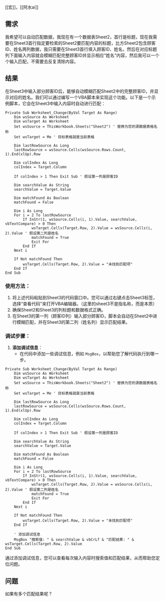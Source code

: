 [[宏]]，[[阿水ai]]

## 需求
我希望可以自动匹配数据，我现在有一个数据表Sheet2，首行是标题，现在我需要在Sheet3首行指定要检索的Sheet2要匹配内容的标题，比方Sheet2包含顾客ID、姓名两列数据，我只需要在Sheet3首行填入顾客ID、姓名，然后在对应标题列下面输入内容就会模糊匹配完整顾客ID并显示相应“姓名”内容，然后我可以一个个输入匹配，不需要去反复清除内容。
## 结果
在Sheet3中输入部分顾客ID后，能够自动模糊匹配Sheet2中的完整顾客ID，并显示对应的姓名。我们可以通过编写一个VBA脚本来实现这个功能。以下是一个示例脚本，它会在Sheet3中输入内容时自动进行匹配：

```vba
Private Sub Worksheet_Change(ByVal Target As Range)
    Dim wsSource As Worksheet
    Dim wsTarget As Worksheet
    Set wsSource = ThisWorkbook.Sheets("Sheet2") ' 替换为您的源数据表格名称
    Set wsTarget = Me ' 目标表格就是当前表格
    
    Dim lastRowSource As Long
    lastRowSource = wsSource.Cells(wsSource.Rows.Count, 1).End(xlUp).Row
    
    Dim colIndex As Long
    colIndex = Target.Column
    
    If colIndex > 1 Then Exit Sub ' 假设第一列是顾客ID
    
    Dim searchValue As String
    searchValue = Target.Value
    
    Dim matchFound As Boolean
    matchFound = False
    
    Dim i As Long
    For i = 2 To lastRowSource
        If InStr(1, wsSource.Cells(i, 1).Value, searchValue, vbTextCompare) > 0 Then
            wsTarget.Cells(Target.Row, 2).Value = wsSource.Cells(i, 2).Value ' 假设第二列是姓名
            matchFound = True
            Exit For
        End If
    Next i
    
    If Not matchFound Then
        wsTarget.Cells(Target.Row, 2).Value = "未找到匹配项"
    End If
End Sub
```

### 使用方法：
1. 将上述代码粘贴到Sheet3的代码窗口中。您可以通过右键点击Sheet3标签，选择“查看代码”来打开VBA编辑器。（这里的sheet3不是指名称，而是本质）
2. 确保Sheet2和Sheet3的列标题和数据格式正确。
3. 在Sheet3的第一列（顾客ID列）输入部分顾客ID，脚本会自动在Sheet2中进行模糊匹配，并在Sheet3的第二列（姓名列）显示匹配结果。


### 调试步骤：

1. **添加调试信息**：
   - 在代码中添加一些调试信息，例如 `MsgBox`，以帮助您了解代码执行到哪一步。

```vba
Private Sub Worksheet_Change(ByVal Target As Range)
    Dim wsSource As Worksheet
    Dim wsTarget As Worksheet
    Set wsSource = ThisWorkbook.Sheets("Sheet2") ' 替换为您的源数据表格名称
    Set wsTarget = Me ' 目标表格就是当前表格
    
    Dim lastRowSource As Long
    lastRowSource = wsSource.Cells(wsSource.Rows.Count, 1).End(xlUp).Row
    
    Dim colIndex As Long
    colIndex = Target.Column
    
    If colIndex > 1 Then Exit Sub ' 假设第一列是顾客ID
    
    Dim searchValue As String
    searchValue = Target.Value
    
    Dim matchFound As Boolean
    matchFound = False
    
    Dim i As Long
    For i = 2 To lastRowSource
        If InStr(1, wsSource.Cells(i, 1).Value, searchValue, vbTextCompare) > 0 Then
            wsTarget.Cells(Target.Row, 2).Value = wsSource.Cells(i, 2).Value ' 假设第二列是姓名
            matchFound = True
            Exit For
        End If
    Next i
    
    If Not matchFound Then
        wsTarget.Cells(Target.Row, 2).Value = "未找到匹配项"
    End If
    
    ' 添加调试信息
    MsgBox "搜索值: " & searchValue & vbCrLf & "匹配结果: " & wsTarget.Cells(Target.Row, 2).Value
End Sub
```

通过添加调试信息，您可以查看每次输入内容时搜索值和匹配结果，从而帮助您定位问题。

## 问题
如果有多个匹配结果呢？
